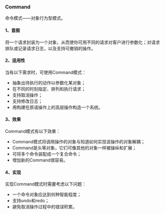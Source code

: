 ### Command

命令模式——对象行为型模式。

#### 1、意图

将一个请求封装为一个对象，从而使你可用不同的请求对客户进行参数化；对请求排队或记录请求日志，以及支持可撤销的操作。

#### 2、适用性

当有以下需求时，可使用Command模式：

- 抽象出待执行的动作以参数化某对象；
- 在不同的时刻指定、排列和执行请求；
- 支持取消操作；
- 支持修改日志；
- 用构建在原语操作上的高层操作构造一个系统。

#### 3、效果

Command模式有以下效果：

- Command模式将调用操作的对象与知道如何实现该操作的对象解耦；
- Command是头等对象，它们可像其他的对象一样被操纵和扩展；
- 可将多个命令装配成一个复合命令；
- 增加新的Command很容易。

#### 4、实现

实现Command模式时需要考虑以下问题：

- 一个命令对象应达到何种智能程度；
- 支持undo和redo；
- 避免取消操作过程中的错误积累。